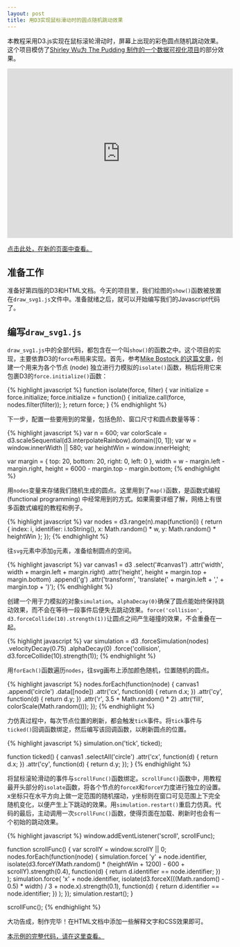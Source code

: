 ```yaml
---
layout: post
title: 用D3实现鼠标滑动时的圆点随机跳动效果
---
```


本教程采用D3.js实现在鼠标滚轮滑动时，屏幕上出现的彩色圆点随机跳动效果。这个项目模仿了[Shirley Wu](http://sxywu.com/)[为 The Pudding 制作的一个数据可视化项目](https://pudding.cool/2017/03/hamilton/index.html)的部分效果。

<iframe width="520" height="390" style="overflow:hidden;" src="https://scanthonie.github.io/d3-data-visualization-snippets/a003/index.html" frameborder="0" allowfullscreen></iframe>

<a href="https://scanthonie.github.io/d3-data-visualization-snippets/a003/index.html" target="_blank">点击此处，在新的页面中查看。</a>

## 准备工作

准备好第四版的D3和HTML文档。今天的项目里，我们绘图的`show()`函数被放置在`draw_svg1.js`文件中。准备就绪之后，就可以开始编写我们的Javascript代码了。

## 编写`draw_svg1.js`

`draw_svg1.js`中的全部代码，都包含在一个叫`show()`的函数之中。这个项目的实现，主要依靠D3的`force`布局来实现。首先，参考[Mike Bostock 的这篇文章](https://bl.ocks.org/mbostock/b1f0ee970299756bc12d60aedf53c13b)，创建一个用来为各个节点 (node) 独立进行力模拟的`isolate()`函数，稍后将用它来包裹D3的`force.initialize()`函数：

{% highlight javascript %}
function isolate(force, filter) {
  var initialize = force.initialize;
  force.initialize = function() {
    initialize.call(force, nodes.filter(filter));
  };
  return force;
}
{% endhighlight %}

下一步，配置一些要用到的常量，包括色阶、窗口尺寸和圆点数量等等：

{% highlight javascript %}
var n = 600;
var colorScale = d3.scaleSequential(d3.interpolateRainbow).domain([0, 1]);
var w = window.innerWidth || 580;
var heightWin = window.innerHeight;

var margin = { top: 20, bottom: 20, right: 0, left: 0 },
  width = w - margin.left - margin.right,
  height = 6000 - margin.top - margin.bottom;
{% endhighlight %}

用`nodes`变量来存储我们随机生成的圆点。这里用到了`map()`函数，是函数式编程 (functional programming) 中经常用到的方式。如果需要详细了解，网络上有很多函数式编程的教程和例子。

{% highlight javascript %}
var nodes = d3.range(n).map(function(i) {
  return {
    index: i,
    identifier: i.toString(),
    x: Math.random() * w,
    y: Math.random() * heightWin
  };
});
{% endhighlight %}

往`svg`元素中添加`g`元素，准备绘制圆点的空间。

{% highlight javascript %}
var canvas1 = d3
  .select('#canvas1')
  .attr('width', width + margin.left + margin.right)
  .attr('height', height + margin.top + margin.bottom)
  .append('g')
  .attr('transform', 'translate(' + margin.left + ',' + margin.top + ')');
{% endhighlight %}

创建一个用于力模拟的对象`simulation`。`alphaDecay(0)`确保了圆点能始终保持跳动效果，而不会在等待一段事件后便失去跳动效果。`force('collision', d3.forceCollide(10).strength(1))`让圆点之间产生碰撞的效果，不会重叠在一起。

{% highlight javascript %}
var simulation = d3
  .forceSimulation(nodes)
  .velocityDecay(0.75)
  .alphaDecay(0)
  .force('collision', d3.forceCollide(10).strength(1));
{% endhighlight %}

用`forEach()`函数遍历`nodes`，往svg画布上添加颜色随机，位置随机的圆点。

{% highlight javascript %}
nodes.forEach(function(node) {
    canvas1
      .append('circle')
      .data([node])
      .attr('cx', function(d) {
        return d.x;
      })
      .attr('cy', function(d) {
        return d.y;
      })
      .attr('r', 3.5 + Math.random() * 2)
      .attr('fill', colorScale(Math.random()));
  });
{% endhighlight %}

力仿真过程中，每次节点位置的刷新，都会触发`tick`事件。将`tick`事件与`ticked()`回调函数绑定，然后编写该回调函数，以刷新圆点的位置。

{% highlight javascript %}
simulation.on('tick', ticked);

function ticked() {
  canvas1
    .selectAll('circle')
    .attr('cx', function(d) {
      return d.x;
    })
    .attr('cy', function(d) {
      return d.y;
    });
}
{% endhighlight %}

将鼠标滚轮滑动的事件与`scrollFunc()`函数绑定。`scrollFunc()`函数中，用教程最开头部分的`isolate`函数，将各个节点的`forceX`和`forceY`力度进行独立的设置。x坐标只在水平方向上做一定范围的随机摆动，y坐标则在窗口可见范围上下完全随机变化，以便产生上下跳动的效果。用`simulation.restart()`重启力仿真。代码的最后，主动调用一次`scrollFunc()`函数，使得页面在加载、刷新时也会有一个初始的跳动效果。

{% highlight javascript %}
window.addEventListener('scroll', scrollFunc);

function scrollFunc() {
  var scrollY = window.scrollY || 0;
  nodes.forEach(function(node) {
    simulation.force(
      'y' + node.identifier,
      isolate(d3.forceY(Math.random() * (heightWin + 1200) - 600 + scrollY).strength(0.4), function(d) {
        return d.identifier == node.identifier;
      })
    );
    simulation.force(
      'x' + node.identifier,
      isolate(d3.forceX(((Math.random() - 0.5) * width) / 3 + node.x).strength(0.1), function(d) {
        return d.identifier == node.identifier;
      })
    );
  });
  simulation.restart();
}

scrollFunc();
{% endhighlight %}

大功告成，制作完毕！在HTML文档中添加一些解释文字和CSS效果即可。

[本示例的完整代码，请在这里查看。](https://github.com/scanthonie/d3-data-visualization-snippets/tree/master/a003)
